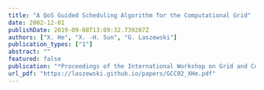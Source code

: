 ```yaml
---
title: "A QoS Guided Scheduling Algorithm for the Computational Grid"
date: 2002-12-01
publishDate: 2019-09-08T13:09:32.739207Z
authors: ["X. He", "X. -H. Sun", "G. Laszewski"]
publication_types: ["1"]
abstract: ""
featured: false
publication: "*Proceedings of the International Workshop on Grid and Cooperative Computing (GCC02)*"
url_pdf: "https://laszewski.github.io/papers/GCC02_XHe.pdf"
---
```


